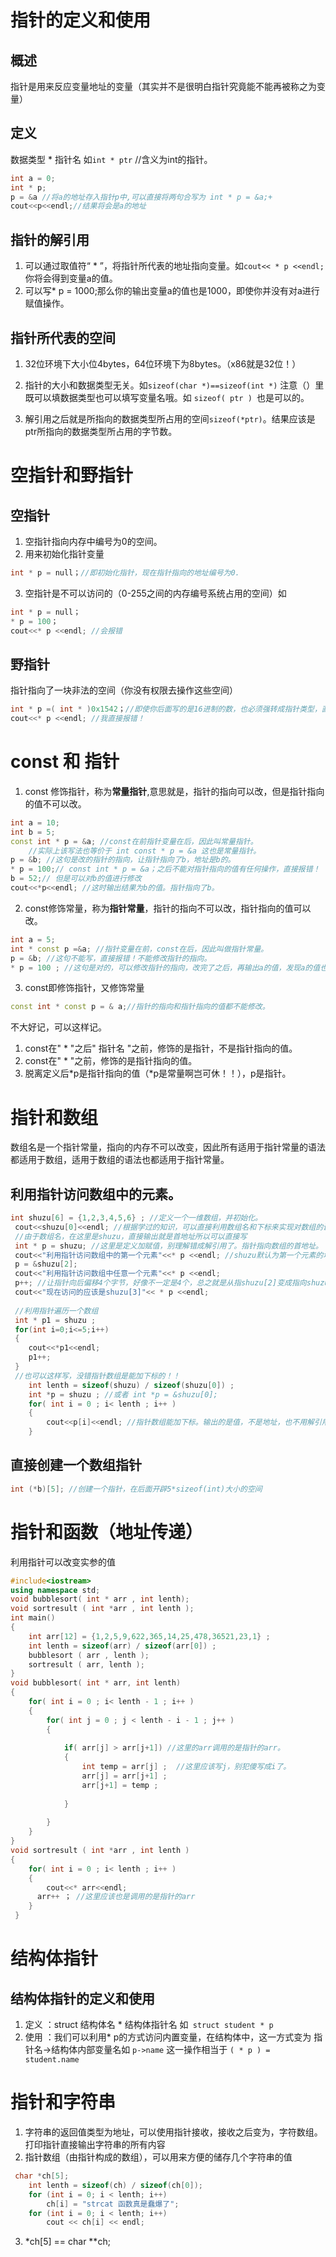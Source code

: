 # 指针的定义和使用
## 概述
指针是用来反应变量地址的变量（其实并不是很明白指针究竟能不能再被称之为变量）

## 定义
数据类型 * 指针名 如``int * ptr``  //含义为int的指针。
``` c++
int a = 0;
int * p;  
p = &a //将a的地址存入指针p中,可以直接将两句合写为 int * p = &a;+
cout<<p<<endl;//结果将会是a的地址
```
## 指针的解引用

1. 可以通过取值符“ * ”，将指针所代表的地址指向变量。如``cout<< * p <<endl;`` 你将会得到变量a的值。
2. 可以写* p = 1000;那么你的输出变量a的值也是1000，即使你并没有对a进行赋值操作。
## 指针所代表的空间
1. 32位环境下大小位4bytes，64位环境下为8bytes。（x86就是32位！）

2. 指针的大小和数据类型无关。如``sizeof(char *)==sizeof(int *)`` 注意（）里既可以填数据类型也可以填写变量名哦。如 ``sizeof( ptr ) ``也是可以的。
3. 解引用之后就是所指向的数据类型所占用的空间``sizeof(*ptr)``。结果应该是ptr所指向的数据类型所占用的字节数。

# 空指针和野指针
## 空指针
1. 空指针指向内存中编号为0的空间。
2. 用来初始化指针变量
``` c++
int * p = null；//即初始化指针，现在指针指向的地址编号为0.
```
3. 空指针是不可以访问的（0-255之间的内存编号系统占用的空间）如
```c++
int * p = null；
* p = 100；
cout<<* p <<endl; //会报错
```
## 野指针
指针指向了一块非法的空间（你没有权限去操作这些空间）
``` c++
int * p =( int * )0x1542；//即使你后面写的是16进制的数，也必须强转成指针类型，直接说明了指针不是变量。
cout<<* p <<endl; //我直接报错！
```
# const 和 指针
1. const 修饰指针，称为**常量指针**,意思就是，指针的指向可以改，但是指针指向的值不可以改。
```c++
int a = 10;
int b = 5;
const int * p = &a; //const在前指针变量在后，因此叫常量指针。
    //实际上该写法也等价于 int const * p = &a 这也是常量指针。
p = &b; //这句是改的指针的指向，让指针指向了b，地址是b的。
* p = 100;// const int * p = &a；之后不能对指针指向的值有任何操作，直接报错！ 
b = 52;// 但是可以对b的值进行修改
cout<<*p<<endl; //这时输出结果为b的值。指针指向了b。
```
2. const修饰常量，称为**指针常量**，指针的指向不可以改，指针指向的值可以改。
``` c++
int a = 5;
int * const p =&a; //指针变量在前，const在后，因此叫做指针常量。
p = &b; //这句不能写，直接报错！不能修改指针的指向。
* p = 100 ; //这句是对的，可以修改指针的指向，改完了之后，再输出a的值，发现a的值也变成了100.
```
3. const即修饰指针，又修饰常量
``` c++
const int * const p = & a;//指针的指向和指针指向的值都不能修改。
```
不大好记，可以这样记。
1. const在" * "之后" 指针名 "之前，修饰的是指针，不是指针指向的值。
2. const在" * "之前，修饰的是指针指向的值。
3. 脱离定义后*p是指针指向的值（*p是常量啊岂可休！！），p是指针。
# 指针和数组

数组名是一个指针常量，指向的内存不可以改变，因此所有适用于指针常量的语法都适用于数组，适用于数组的语法也都适用于指针常量。
## 利用指针访问数组中的元素。

``` c++
int shuzu[6] = {1,2,3,4,5,6} ; //定义一个一维数组，并初始化。
 cout<<shuzu[0]<<endl; //根据学过的知识，可以直接利用数组名和下标来实现对数组的调用。 
 //由于数组名，在这里是shuzu，直接输出就是首地址所以可以直接写
 int * p = shuzu; //这里是定义加赋值，别理解错成解引用了。指针指向数组的首地址。
 cout<<"利用指针访问数组中的第一个元素"<<* p <<endl; //shuzu默认为第一个元素的地址
 p = &shuzu[2]; 
 cout<<"利用指针访问数组中任意一个元素"<<* p <<endl; 
 p++; //让指针向后偏移4个字节，好像不一定是4个，总之就是从指shuzu[2]变成指向shuzu[3]了。
 cout<<"现在访问的应该是shuzu[3]"<< * p <<endl;
 
 //利用指针遍历一个数组 
 int * p1 = shuzu ;
 for(int i=0;i<=5;i++)
 {
    cout<<*p1<<endl;
    p1++;
 } 
 //也可以这样写，没错指针数组是能加下标的！！
	int lenth = sizeof(shuzu) / sizeof(shuzu[0]) ;
	int *p = shuzu ; //或者 int *p = &shuzu[0];
	for( int i = 0 ; i< lenth ; i++ )
	{
		cout<<p[i]<<endl; //指针数组能加下标。输出的是值，不是地址，也不用解引用。
	}
```
## 直接创建一个数组指针
```c++
int (*b)[5]; //创建一个指针，在后面开辟5*sizeof(int)大小的空间
```

# 指针和函数（地址传递）

利用指针可以改变实参的值

``` c++
#include<iostream>
using namespace std;
void bubblesort( int * arr , int lenth); 
void sortresult ( int *arr , int lenth );
int main()
{
	int arr[12] = {1,2,5,9,622,365,14,25,478,36521,23,1} ;
	int lenth = sizeof(arr) / sizeof(arr[0]) ;
	bubblesort ( arr , lenth );
	sortresult ( arr, lenth );
}
void bubblesort( int * arr, int lenth)
{
	for( int i = 0 ; i< lenth - 1 ; i++ )
	{
		for( int j = 0 ; j < lenth - i - 1 ; j++ )
		{
			
			if( arr[j] > arr[j+1]) //这里的arr调用的是指针的arr。
			{
			    int temp = arr[j] ;  //这里应该写j，别犯傻写成i了。 
				arr[j] = arr[j+1] ;
				arr[j+1] = temp ;
				
			}
			
		} 
	} 
}
void sortresult ( int *arr , int lenth )
{
	for( int i = 0 ; i< lenth ; i++ )
	{
		cout<<* arr<<endl;
      arr++ ； //这里应该也是调用的是指针的arr 
	}
 } 
```
# 结构体指针
## 结构体指针的定义和使用
1. 定义 ：struct 结构体名 * 结构体指针名 
如`` struct student * p``
2. 使用 ：我们可以利用* p的方式访问内置变量，在结构体中，这一方式变为 指针名->结构体内部变量名如 ``p->name`` 这一操作相当于 ``( * p ) = student.name``

# 指针和字符串
1. 字符串的返回值类型为地址，可以使用指针接收，接收之后变为，字符数组。打印指针直接输出字符串的所有内容
2. 指针数组（由指针构成的数组），可以用来方便的储存几个字符串的值
```c++
 char *ch[5];
    int lenth = sizeof(ch) / sizeof(ch[0]);
    for (int i = 0; i < lenth; i++)
        ch[i] = "strcat 函数真是蠢爆了";
    for (int i = 0; i < lenth; i++)
        cout << ch[i] << endl;
```
3. *ch[5] == char **ch;